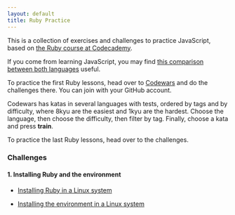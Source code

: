 ```yaml
---
layout: default
title: Ruby Practice
---
```


This is a collection of exercises and challenges to practice JavaScript, based on [the Ruby course at Codecademy](https://www.codecademy.com/learn/introduction-to-javascript).

If you come from learning JavaScript, you may find [this comparison between both languages](comparison-ruby-js) useful.

To practice the first Ruby lessons, head over to [Codewars](https://www.codewars.com/) and do the challenges there. You can join with your GitHub account.

Codewars has katas in several languages with tests, ordered by tags and by difficulty, where 8kyu are the easiest and 1kyu are the hardest. Choose the language, then choose the difficulty, then filter by tag. Finally, choose a kata and press **train**.

To practice the last Ruby lessons, head over to the challenges.

### Challenges

#### 1. Installing Ruby and the environment

* [Installing Ruby in a Linux system](installing-ruby)

* [Installing the environment in a Linux system](installing-the-environment)
